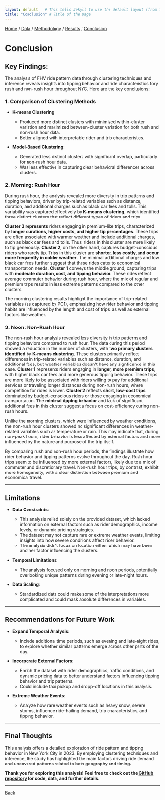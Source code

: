 ```yaml
---
layout: default   # This tells Jekyll to use the default layout (from the theme)
title: "Conclusion" # Title of the page
---
```

[Home](index.md) / [Data](Data.md) / [Methodology](Methodology.md) / [Results](Results.md) / [Conclusion](Conclusion.md)

# **Conclusion**

## **Key Findings**:
The analysis of FHV ride pattern data through clustering techniques and inference reveals insights into tipping behavior and ride characteristics fory rush and non-rush hour throughout NYC. Here are the key conclusions:

### 1. **Comparison of Clustering Methods**

- **K-means Clustering**:
  - Produced more distinct clusters with minimized within-cluster variation and maximized between-cluster variation for both rush and non-rush hour data.
  - Better aligned with interpretable rider and trip characteristics.

- **Model-Based Clustering**:
  - Generated less distinct clusters with significant overlap, particularly for non-rush hour data.
  - Was less effective in capturing clear behavioral differences across clusters.


### 2. **Morning: Rush Hour**

During rush hour, the analysis revealed more diversity in trip patterns and tipping behaviors, driven by trip-related variables such as distance, duration, and additional charges such as black car fees and tolls. This variability was captured effectively by **K-means clustering**, which identified three distinct clusters that reflect different types of riders and trips.

**Cluster 3 represents** riders engaging in premium-like trips, characterized by **longer durations, higher costs, and higher tip percentages**. These trips are often associated with warmer weather and include additional charges, such as black car fees and tolls. Thus, riders in this cluster are more likely to tip generously. **Cluster 2**, on the other hand, captures budget-conscious riders who rarely tip. Trips in this cluster are **shorter, less costly, and occur more frequently in colder weather**. The minimal additional charges and low black car fees further suggest that these rides cater to economical transportation needs. **Cluster 1** conveys the middle ground, capturing trips with **moderate duration, cost, and tipping behavior**. These rides reflect average commuter behavior during rush hour, where the mix of regular and premium trips results in less extreme patterns compared to the other clusters.

The morning clustering results highlight the importance of trip-related variables (as captured by PC1), emphasizing how rider behavior and tipping habits are influenced by the length and cost of trips, as well as external factors like weather.


### 3. **Noon: Non-Rush Hour**

The non-rush hour analysis revealed less diversity in trip patterns and tipping behaviors compared to rush hour. The data during this period showed a reduction in the number of clusters, with **two primary clusters identified** by **K-means clustering**. These clusters primarily reflect differences in trip-related variables such as distance, duration, and additional fees, but weather variables doesn't have any signficance in this case. **Cluster 1** represents riders engaging in **longer, more premium trips**, with higher black car fees and more generous tipping behavior. These trips are more likely to be associated with riders willing to pay for additional services or traveling longer distances during non-rush hours, where competition for rides is lower. **Cluster 2** reflects **short, low-cost trips** dominated by budget-conscious riders or those engaging in economical transportation. The **minimal tipping behavior** and lack of significant additional fees in this cluster suggest a focus on cost-efficiency during non-rush hours.

Unlike the morning clusters, which were influenced by weather conditions, the non-rush hour clusters showed no significant differences in weather-related variables such as temperature or rain. This may indicate that, during non-peak hours, rider behavior is less affected by external factors and more influenced by the nature and purpose of the trip itself.


By comparing rush and non-rush hour periods, the findings illustrate how rider behavior and tipping patterns evolve throughout the day. Rush hour trips seem to be influenced by more external factors, likely due to a mix of commuter and discretionary travel. Non-rush hour trips, by contrast, exhibit more homogeneity, with a clear distinction between premium and economical travel.

---

## **Limitations**

- **Data Constraints**:
  - This analysis relied solely on the provided dataset, which lacked information on external factors such as rider demographics, income levels, or dynamic pricing strategies.
  - The dataset may not capture rare or extreme weather events, limiting insights into how severe conditions affect rider behavior.
  - The analysis didn't focus on location either which may have been another factor influencing the clusters.

- **Temporal Limitations**:
  - The analysis focused only on morning and noon periods, potentially overlooking unique patterns during evening or late-night hours. 

- **Data Scaling**:
   - Standardized data could make some of the interpretations more complicated and could mask absolute differences in variables.

---

## **Recommendations for Future Work**

- **Expand Temporal Analysis**:
  - Include additional time periods, such as evening and late-night rides, to explore whether similar patterns emerge across other parts of the day.

- **Incorporate External Factors**:
  - Enrich the dataset with rider demographics, traffic conditions, and dynamic pricing data to better understand factors influencing tipping behavior and trip patterns.
  - Could include taxi pickup and dropp-off locations in this analysis.

- **Extreme Weather Events**:
  - Analyze how rare weather events such as heavy snow, severe storms, influence ride-hailing demand, trip characteristics, and tipping behavior.


---

## **Final Thoughts**

This analysis offers a detailed exploration of ride pattern and tipping behavior in New York City in 2023. By employing clustering techniques and inference, the study has highlighted the main factors driving ride demand and uncovered patterns related to both geography and timing. 

**Thank you for exploring this analysis! Feel free to check out the [GitHub repository](https://github.com/weij5678/NYC-FinalTaxi/tree/main) for code, data, and further details.**

___

[Back](Results.md)     
